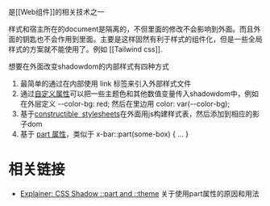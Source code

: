 是[[Web组件]]的相关技术之一

样式和宿主所在的document是隔离的，不但里面的修改不会影响到外面。而且外面的钥匙也不会作用到里面。主要是这样固然有利于样式的组件化，但是一些全局样式的方案就不能使用了。例如 [[Tailwind css]].


想要在外面改变shadowdom的内部样式有四种方式
1. 最简单的通过在内部使用 link 标签来引入外部样式文件
2. 通过[自定义属性](https://developer.mozilla.org/en-US/docs/Web/CSS/--*)可以把一些主题色和其他数值变量传入shadowdom中，例如在外层定义 --color-bg: red; 然后在里边用 color: var(--color-bg);
3. 基于[constructible  stylesheets](https://github.com/WICG/construct-stylesheets/blob/gh-pages/explainer.md)在外面用js构建样式表，然后添加到相应的影子dom
4. 基于 [part 属性](https://developer.mozilla.org/zh-CN/docs/Web/CSS/::part)，类似于 x-bar::part(some-box) { ... }



# 相关链接
- [Explainer: CSS Shadow ::part and ::theme](https://github.com/fergald/docs/blob/master/explainers/css-shadow-parts-1.md) 关于使用part属性的原因和用法
